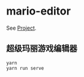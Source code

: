 # mario-editor

See [Project](http://139.9.192.234:4445/).

## 超级玛丽游戏编辑器
```
yarn
yarn run serve
```

